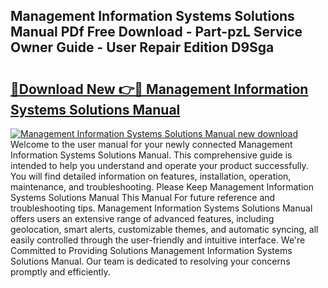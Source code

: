## Management Information Systems Solutions Manual PDf Free Download - Part-pzL Service Owner Guide - User Repair Edition D9Sga

# <h2><a href="http://bc53547.oget.top/?id=Management+Information+Systems+Solutions+Manual">🔗Download New 👉🔴 Management Information Systems Solutions Manual</a></h2>

[![Management Information Systems Solutions Manual new download](https://i.imgur.com/5g1atiW.png)](http://bc53547.oget.top/?id=Management+Information+Systems+Solutions+Manual)
Welcome to the user manual for your newly connected Management Information Systems Solutions Manual. This comprehensive guide is intended to help you understand and operate your product successfully. You will find detailed information on features, installation, operation, maintenance, and troubleshooting. Please Keep Management Information Systems Solutions Manual This Manual For future reference and troubleshooting tips. Management Information Systems Solutions Manual offers users an extensive range of advanced features, including geolocation, smart alerts, customizable themes, and automatic syncing, all easily controlled through the user-friendly and intuitive interface. We're Committed to Providing Solutions Management Information Systems Solutions Manual. Our team is dedicated to resolving your concerns promptly and efficiently.
